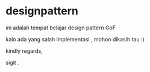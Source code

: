 # designpattern

ini adalah tempat belajar design pattern GoF

kalo ada yang salah implementasi , mohon dikasih tau :)

kindly regards,

sigit .

